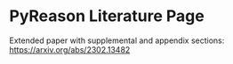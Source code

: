 # PyReason Literature Page

Extended paper with supplemental and appendix sections: https://arxiv.org/abs/2302.13482 
